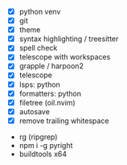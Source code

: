 - [x] python venv
- [x] git
- [x] theme
- [x] syntax highlighting / treesitter
- [x] spell check
- [x] telescope with workspaces
- [x] grapple / harpoon2
- [x] telescope
- [x] lsps: python
- [x] formatters: python
- [x] filetree (oil.nvim)
- [x] autosave
- [x] remove trailing whitespace

- rg (ripgrep)
- npm i -g pyright
- buildtools x64
